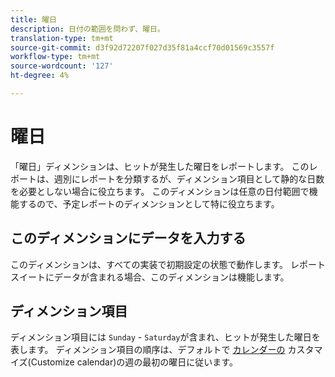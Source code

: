 ```yaml
---
title: 曜日
description: 日付の範囲を問わず、曜日。
translation-type: tm+mt
source-git-commit: d3f92d72207f027d35f81a4ccf70d01569c3557f
workflow-type: tm+mt
source-wordcount: '127'
ht-degree: 4%

---
```



# 曜日

「曜日」ディメンションは、ヒットが発生した曜日をレポートします。 このレポートは、週別にレポートを分類するが、ディメンション項目として静的な日数を必要としない場合に役立ちます。 このディメンションは任意の日付範囲で機能するので、予定レポートのディメンションとして特に役立ちます。

## このディメンションにデータを入力する

このディメンションは、すべての実装で初期設定の状態で動作します。 レポートスイートにデータが含まれる場合、このディメンションは機能します。

## ディメンション項目

ディメンション項目には `Sunday` - `Saturday`が含まれ、ヒットが発生した曜日を表します。 ディメンション項目の順序は、デフォルトで [カレンダーの](/help/admin/admin/custom-calendar.md) カスタマイズ(Customize calendar)の週の最初の曜日に従います。
